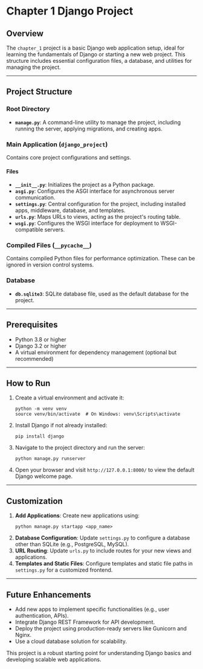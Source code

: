 # Chapter 1 Django Project

## Overview
The `chapter_1` project is a basic Django web application setup, ideal for learning the fundamentals of Django or starting a new web project. This structure includes essential configuration files, a database, and utilities for managing the project.

---

## Project Structure

### Root Directory
- **`manage.py`**: A command-line utility to manage the project, including running the server, applying migrations, and creating apps.

### Main Application (`django_project`)
Contains core project configurations and settings.

#### Files
- **`__init__.py`**: Initializes the project as a Python package.
- **`asgi.py`**: Configures the ASGI interface for asynchronous server communication.
- **`settings.py`**: Central configuration for the project, including installed apps, middleware, database, and templates.
- **`urls.py`**: Maps URLs to views, acting as the project's routing table.
- **`wsgi.py`**: Configures the WSGI interface for deployment to WSGI-compatible servers.

### Compiled Files (`__pycache__`)
Contains compiled Python files for performance optimization. These can be ignored in version control systems.

### Database
- **`db.sqlite3`**: SQLite database file, used as the default database for the project.

---

## Prerequisites
- Python 3.8 or higher
- Django 3.2 or higher
- A virtual environment for dependency management (optional but recommended)

---

## How to Run
1. Create a virtual environment and activate it:
   ```
   python -m venv venv
   source venv/bin/activate  # On Windows: venv\Scripts\activate
   ```
2. Install Django if not already installed:
   ```
   pip install django
   ```
3. Navigate to the project directory and run the server:
   ```
   python manage.py runserver
   ```
4. Open your browser and visit `http://127.0.0.1:8000/` to view the default Django welcome page.

---

## Customization
1. **Add Applications**:
   Create new applications using:
   ```
   python manage.py startapp <app_name>
   ```
2. **Database Configuration**:
   Update `settings.py` to configure a database other than SQLite (e.g., PostgreSQL, MySQL).
3. **URL Routing**:
   Update `urls.py` to include routes for your new views and applications.
4. **Templates and Static Files**:
   Configure templates and static file paths in `settings.py` for a customized frontend.

---

## Future Enhancements
- Add new apps to implement specific functionalities (e.g., user authentication, APIs).
- Integrate Django REST Framework for API development.
- Deploy the project using production-ready servers like Gunicorn and Nginx.
- Use a cloud database solution for scalability.

This project is a robust starting point for understanding Django basics and developing scalable web applications.
